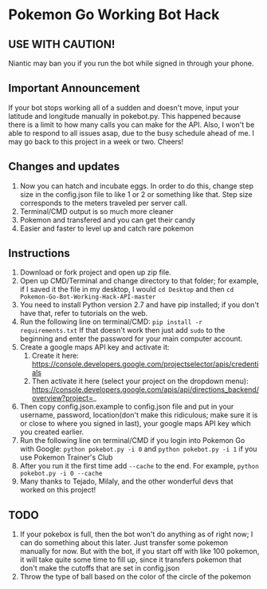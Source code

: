 # Pokemon Go Working Bot Hack


## USE WITH CAUTION! 
Niantic may ban you if you run the bot while signed in through your phone.


## Important Announcement
If your bot stops working all of a sudden and doesn't move, input your latitude and longitude manually in pokebot.py. This happened because there is a limit to how many calls you can make for the API. Also, I won't be able to respond to all issues asap, due to the busy schedule ahead of me. I may go back to this project in a week or two. Cheers!


## Changes and updates
1. Now you can hatch and incubate eggs. In order to do this, change step size in the config.json file to like 1 or 2 or something like that. Step size corresponds to the meters traveled per server call.
2. Terminal/CMD output is so much more cleaner
3. Pokemon and transfered and you can get their candy
4. Easier and faster to level up and catch rare pokemon


## Instructions
1. Download or fork project and open up zip file.
2. Open up CMD/Terminal and change directory to that folder; for example, if I saved it the file in my desktop, I would `cd Desktop` and then `cd Pokemon-Go-Bot-Working-Hack-API-master`
3. You need to install Python version 2.7 and have pip installed; if you don't have that, refer to tutorials on the web.
4. Run the following line on terminal/CMD: `pip install -r requirements.txt` If that doesn't work then just add `sudo` to the beginning and enter the password for your main computer account.
5. Create a google maps API key and activate it:
    1. Create it here: https://console.developers.google.com/projectselector/apis/credentials
    2. Then activate it here (select your project on the dropdown menu): https://console.developers.google.com/apis/api/directions_backend/overview?project=_
6. Then copy config.json.example to config.json file and put in your username, password, location(don't make this ridiculous; make sure it is or close to where you signed in last), your google maps API key which you created earlier.
7. Run the following line on terminal/CMD if you login into Pokemon Go with Google: `python pokebot.py -i 0` and `python pokebot.py -i 1` if you use Pokemon Trainer's Club
8. After you run it the first time add `--cache` to the end. For example, `python pokebot.py -i 0 --cache`
9. Many thanks to Tejado, Milaly, and the other wonderful devs that worked on this project!


## TODO
1. If your pokebox is full, then the bot won't do anything as of right now; I can do something about this later. Just transfer some pokemon manually for now. But with the bot, if you start off with like 100 pokemon, it will take quite some time to fill up, since it transfers pokemon that don't make the cutoffs that are set in config.json
2. Throw the type of ball based on the color of the circle of the pokemon

